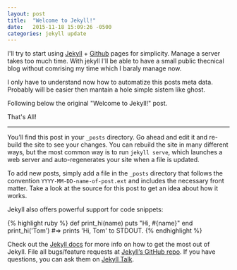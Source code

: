 ```yaml
---
layout: post
title:  "Welcome to Jekyll!"
date:   2015-11-18 15:09:26 -0500
categories: jekyll update
---
```


I'll try to start using <a href="http://jekyllrb.com/" target="_blank">Jekyll</a> + <a href="http://pages.github.com" target="_blank">Github</a> pages for simplicity. Manage a server takes too much time. With jekyll I'll be able to have a small public thecnical blog without comrising my time which I baraly manage now.

I only have to understand now how to automatize this posts meta data. Probably will be easier then mantain a hole simple sistem like ghost.

Following below the original "Welcome to Jekyll!" post.

That's All!

---


You’ll find this post in your `_posts` directory. Go ahead and edit it and re-build the site to see your changes. You can rebuild the site in many different ways, but the most common way is to run `jekyll serve`, which launches a web server and auto-regenerates your site when a file is updated.

To add new posts, simply add a file in the `_posts` directory that follows the convention `YYYY-MM-DD-name-of-post.ext` and includes the necessary front matter. Take a look at the source for this post to get an idea about how it works.

Jekyll also offers powerful support for code snippets:

{% highlight ruby %}
def print_hi(name)
  puts "Hi, #{name}"
end
print_hi('Tom')
#=> prints 'Hi, Tom' to STDOUT.
{% endhighlight %}

Check out the [Jekyll docs][jekyll-docs] for more info on how to get the most out of Jekyll. File all bugs/feature requests at [Jekyll’s GitHub repo][jekyll-gh]. If you have questions, you can ask them on [Jekyll Talk][jekyll-talk].

[jekyll-docs]: http://jekyllrb.com/docs/home
[jekyll-gh]:   https://github.com/jekyll/jekyll
[jekyll-talk]: https://talk.jekyllrb.com/

